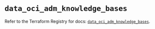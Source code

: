 # `data_oci_adm_knowledge_bases`

Refer to the Terraform Registry for docs: [`data_oci_adm_knowledge_bases`](https://registry.terraform.io/providers/oracle/oci/7.19.0/docs/data-sources/adm_knowledge_bases).
